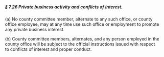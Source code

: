 ##### § 7.26 Private business activity and conflicts of interest. #####

(a) No county committee member, alternate to any such office, or county office employee, may at any time use such office or employment to promote any private business interest.

(b) County committee members, alternates, and any person employed in the county office will be subject to the official instructions issued with respect to conflicts of interest and proper conduct.